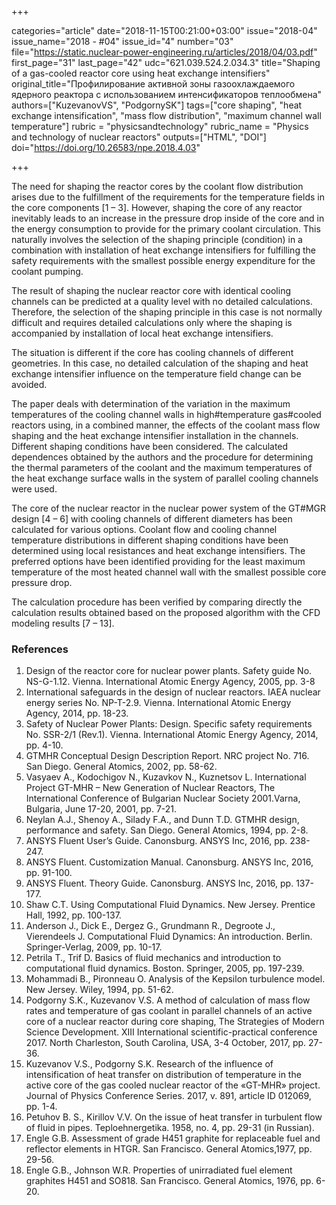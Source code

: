 +++

categories="article"
date="2018-11-15T00:21:00+03:00"
issue="2018-04"
issue_name="2018 - #04"
issue_id="4"
number="03"
file="https://static.nuclear-power-engineering.ru/articles/2018/04/03.pdf"
first_page="31"
last_page="42"
udc="621.039.524.2.034.3"
title="Shaping of a gas-cooled reactor core using heat exchange intensifiers"
original_title="Профилирование активной зоны газоохлаждаемого ядерного реактора с использованием интенсификаторов теплообмена"
authors=["KuzevanovVS", "PodgornySK"]
tags=["core shaping", "heat exchange intensification", "mass flow distribution", "maximum channel wall temperature"]
rubric = "physicsandtechnology"
rubric_name = "Physics and technology of nuclear reactors"
outputs=["HTML", "DOI"]
doi="https://doi.org/10.26583/npe.2018.4.03"

+++

The need for shaping the reactor cores by the coolant flow distribution arises due to the fulfillment of the requirements for the temperature fields in the core components [1 – 3]. However, shaping the core of any reactor inevitably leads to an increase in the pressure drop inside of the core and in the energy consumption to provide for the primary coolant circulation. This naturally involves the selection of the shaping principle (condition) in a combination with installation of heat exchange intensifiers for fulfilling the safety requirements with the smallest possible energy expenditure for the coolant pumping.

The result of shaping the nuclear reactor core with identical cooling channels can be predicted at a quality level with no detailed calculations. Therefore, the selection of the shaping principle in this case is not normally difficult and requires detailed calculations only where the shaping is accompanied by installation of local heat exchange intensifiers.

The situation is different if the core has cooling channels of different geometries. In this case, no detailed calculation of the shaping and heat exchange intensifier influence on the temperature field change can be avoided.

The paper deals with determination of the variation in the maximum temperatures of the cooling channel walls in high#temperature gas#cooled reactors using, in a combined manner, the effects of the coolant mass flow shaping and the heat exchange intensifier installation in the channels. Different shaping conditions have been considered. The calculated dependences obtained by the authors and the procedure for determining the thermal parameters of the coolant and the maximum temperatures of the heat exchange surface walls in the system of parallel cooling channels were used.

The core of the nuclear reactor in the nuclear power system of the GT#MGR design [4 – 6] with cooling channels of different diameters has been calculated for various options. Coolant flow and cooling channel temperature distributions in different shaping conditions have been determined using local resistances and heat exchange intensifiers. The preferred options have been identified providing for the least maximum temperature of the most heated channel wall with the smallest possible core pressure drop.

The calculation procedure has been verified by comparing directly the calculation results obtained based on the proposed algorithm with the CFD modeling results [7 – 13].

### References

1. Design of the reactor core for nuclear power plants. Safety guide No. NS-G-1.12. Vienna. International Atomic Energy Agency, 2005, pp. 3-8
2. International safeguards in the design of nuclear reactors. IAEA nuclear energy series No. NP-T-2.9. Vienna. International Atomic Energy Agency, 2014, pp. 18-23.
3. Safety of Nuclear Power Plants: Design. Specific safety requirements No. SSR-2/1 (Rev.1). Vienna. International Atomic Energy Agency, 2014, pp. 4-10.
4. GTMHR Conceptual Design Description Report. NRC project No. 716. San Diego. General Atomics, 2002, pp. 58-62.
5. Vasyaev A., Kodochigov N., Kuzavkov N., Kuznetsov L. International Project GT-MHR – New Generation of Nuclear Reactors, The International Conference of Bulgarian Nuclear Society 2001.Varna, Bulgaria, June 17-20, 2001, pp. 7-21.
6. Neylan A.J., Shenoy A., Silady F.A., and Dunn T.D. GTMHR design, performance and safety. San Diego. General Atomics, 1994, pp. 2-8.
7. ANSYS Fluent User’s Guide. Canonsburg. ANSYS Inc, 2016, pp. 238-247.
8. ANSYS Fluent. Customization Manual. Canonsburg. ANSYS Inc, 2016, pp. 91-100.
9. ANSYS Fluent. Theory Guide. Canonsburg. ANSYS Inc, 2016, pp. 137-177.
10. Shaw C.T. Using Computational Fluid Dynamics. New Jersey. Prentice Hall, 1992, pp. 100-137.
11. Anderson J., Dick E., Dergez G., Grundmann R., Degroote J., Vierendeels J. Computational Fluid Dynamics: An introduction. Berlin. Springer-Verlag, 2009, pp. 10-17.
12. Petrila T., Trif D. Basics of fluid mechanics and introduction to computational fluid dynamics. Boston. Springer, 2005, pp. 197-239.
13. Mohammadi B., Pironneau O. Analysis of the Kepsilon turbulence model. New Jersey. Wiley, 1994, pp. 51-62.
14. Podgorny S.K., Kuzevanov V.S. A method of calculation of mass flow rates and temperature of gas coolant in parallel channels of an active core of a nuclear reactor during core shaping, The Strategies of Modern Science Development. XIII International scientific-practical conference 2017. North Charleston, South Carolina, USA, 3-4 October, 2017, pp. 27-36.
15. Kuzevanov V.S., Podgorny S.K. Research of the influence of intensification of heat transfer on distribution of temperature in the active core of the gas cooled nuclear reactor of the «GT-MHR» project. Journal of Physics Conference Series. 2017, v. 891, article ID 012069, pp. 1-4.
16. Petuhov B. S., Kirillov V.V. On the issue of heat transfer in turbulent flow of fluid in pipes. Teploehnergetika. 1958, no. 4, pp. 29-31 (in Russian).
17. Engle G.B. Assessment of grade H451 graphite for replaceable fuel and reflector elements in HTGR. San Francisco. General Atomics,1977, pp. 29-56.
18. Engle G.B., Johnson W.R. Properties of unirradiated fuel element graphites H451 and SO818. San Francisco. General Atomics, 1976, pp. 6-20.